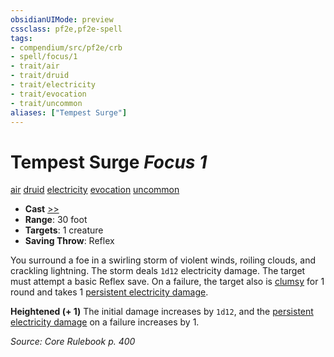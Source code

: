 ```yaml
---
obsidianUIMode: preview
cssclass: pf2e,pf2e-spell
tags:
- compendium/src/pf2e/crb
- spell/focus/1
- trait/air
- trait/druid
- trait/electricity
- trait/evocation
- trait/uncommon
aliases: ["Tempest Surge"]
---
```

# Tempest Surge *Focus 1*   
[air](air.md "Air Energy & Element Trait")  [druid](Reference/Rules/Traits/druid.md "Druid Class Trait")  [electricity](electricity.md "Electricity Energy & Element Trait")  [evocation](evocation.md "Evocation School Trait")  [uncommon](uncommon.md "Uncommon Rarity Trait")  

- **Cast** [>>](chapter-9-playing-the-game.md#Actions "Two-Action") 
- **Range**: 30 foot
- **Targets**: 1 creature
- **Saving Throw**: Reflex

You surround a foe in a swirling storm of violent winds, roiling clouds, and crackling lightning. The storm deals `1d12` electricity damage. The target must attempt a basic Reflex save. On a failure, the target also is [clumsy](conditions.md#Clumsy) for 1 round and takes 1 [persistent electricity damage](conditions.md#Persistent%20Damage).

**Heightened (+ 1)** The initial damage increases by `1d12`, and the [persistent electricity damage](conditions.md#Persistent%20Damage) on a failure increases by 1.

*Source: Core Rulebook p. 400*